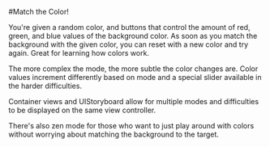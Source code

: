 #Match the Color!

You're given a random color, and buttons that control the amount of red, green, and blue values of the background color.  As soon as you match the background with the given color, you can reset with a new color and try again.  Great for learning how colors work.

The more complex the mode, the more subtle the color changes are.  Color values increment differently based on mode and a special slider available in the harder difficulties.

Container views and UIStoryboard allow for multiple modes and difficulties to be displayed on the same view controller.

There's also zen mode for those who want to just play around with colors without worrying about matching the background to the target.
